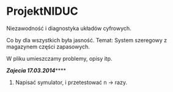 ProjektNIDUC
============

Niezawodność i diagnostyka układów cyfrowych. 

Co by dla wszystkich była jasność. Temat: System szeregowy z magazynem części zapasowych.

W pliku umieszczamy problemy, opisy itp. 

*************************************Zajecia 17.03.2014*****************************************
1. Napisać symulator, i przetestować n -> razy.
